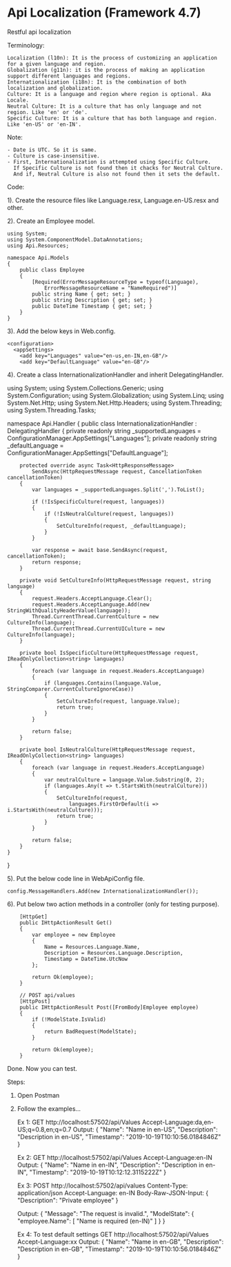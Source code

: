 # Api Localization (Framework 4.7)
Restful api localization


Terminology:

	Localization (l10n): It is the process of customizing an application for a given language and region.
	Globalization (g11n): it is the process of making an application support different languages and regions.
	Internationalization (i18n): It is the combination of both localization and globalization.
	Culture: It is a language and region where region is optional. Aka Locale.
	Neutral Culture: It is a culture that has only language and not region. Like 'en' or 'de'.
	Specific Culture: It is a culture that has both language and region. Like 'en-US' or 'en-IN'.


Note:

	- Date is UTC. So it is same.
	- Culture is case-insensitive.
	- First, Internationalization is attempted using Specific Culture. 
	  If Specific Culture is not found then it chacks for Neutral Culture. 
	  And if, Neutral Culture is also not found then it sets the default.


Code:

1). Create the resource files like Language.resx, Language.en-US.resx and other.

2). Create an Employee model.

	using System;
	using System.ComponentModel.DataAnnotations;
	using Api.Resources;

	namespace Api.Models
	{
		public class Employee
		{
			[Required(ErrorMessageResourceType = typeof(Language), 
				ErrorMessageResourceName = "NameRequired")]
			public string Name { get; set; }
			public string Description { get; set; }
			public DateTime Timestamp { get; set; }
		}
	}
		
3). Add the below keys in Web.config.
		
	<configuration>
	  <appSettings>
		<add key="Languages" value="en-us,en-IN,en-GB"/>
		<add key="DefaultLanguage" value="en-GB"/>

4). Create a class InternationalizationHandler and inherit DelegatingHandler.
		
using System;
using System.Collections.Generic;
using System.Configuration;
using System.Globalization;
using System.Linq;
using System.Net.Http;
using System.Net.Http.Headers;
using System.Threading;
using System.Threading.Tasks;

namespace Api.Handler
{
	public class InternationalizationHandler : DelegatingHandler
	{
		private readonly string _supportedLanguages = ConfigurationManager.AppSettings["Languages"];
		private readonly string _defaultLanguage = ConfigurationManager.AppSettings["DefaultLanguage"];

		protected override async Task<HttpResponseMessage> 
			SendAsync(HttpRequestMessage request, CancellationToken cancellationToken)
		{
			var languages = _supportedLanguages.Split(',').ToList();

			if (!IsSpecificCulture(request, languages))
			{
				if (!IsNeutralCulture(request, languages))
				{
					SetCultureInfo(request, _defaultLanguage);
				}
			}

			var response = await base.SendAsync(request, cancellationToken);
			return response;
		}

		private void SetCultureInfo(HttpRequestMessage request, string language)
		{
			request.Headers.AcceptLanguage.Clear();
			request.Headers.AcceptLanguage.Add(new StringWithQualityHeaderValue(language));
			Thread.CurrentThread.CurrentCulture = new CultureInfo(language);
			Thread.CurrentThread.CurrentUICulture = new CultureInfo(language);
		}

		private bool IsSpecificCulture(HttpRequestMessage request, IReadOnlyCollection<string> languages)
		{
			foreach (var language in request.Headers.AcceptLanguage)
			{
				if (languages.Contains(language.Value, StringComparer.CurrentCultureIgnoreCase))
				{
					SetCultureInfo(request, language.Value);
					return true;
				}
			}

			return false;
		}

		private bool IsNeutralCulture(HttpRequestMessage request, IReadOnlyCollection<string> languages)
		{
			foreach (var language in request.Headers.AcceptLanguage)
			{
				var neutralCulture = language.Value.Substring(0, 2);
				if (languages.Any(t => t.StartsWith(neutralCulture)))
				{
					SetCultureInfo(request, 
						languages.FirstOrDefault(i => i.StartsWith(neutralCulture)));
					return true;
				}
			}

			return false;
		}
	}
}

5). Put the below code line in WebApiConfig file.

	config.MessageHandlers.Add(new InternationalizationHandler());

6). Put below two action methods in a controller (only for testing purpose).

        [HttpGet]
        public IHttpActionResult Get()
        {
            var employee = new Employee
            {
                Name = Resources.Language.Name,
                Description = Resources.Language.Description,
                Timestamp = DateTime.UtcNow
            };

            return Ok(employee);
        }

        // POST api/values
        [HttpPost]
        public IHttpActionResult Post([FromBody]Employee employee)
        {
            if (!ModelState.IsValid)
            {
                return BadRequest(ModelState);
            }

            return Ok(employee);
        }

Done. Now you can test.
		
Steps:

1. Open Postman
2. Follow the examples...

	Ex 1:
	GET http://localhost:57502/api/Values
	Accept-Language:da,en-US;q=0.8,en;q=0.7
	Output:
	{
		"Name": "Name in en-US",
		"Description": "Description in en-US",
		"Timestamp": "2019-10-19T10:10:56.0184846Z"
	}

	Ex 2:
	GET http://localhost:57502/api/Values
	Accept-Language:en-IN
	Output:
	{
		"Name": "Name in en-IN",
		"Description": "Description in en-IN",
		"Timestamp": "2019-10-19T10:12:12.3115222Z"
	}

	Ex 3:
	POST http://localhost:57502/api/values 
	Content-Type: application/json
	Accept-Language: en-IN
	Body-Raw-JSON-Input:
	{
		"Description": "Private employee"
	}

	Output:
	{
		"Message": "The request is invalid.",
		"ModelState": {
			"employee.Name": [
				"Name is required (en-IN)"
			]
		}
	}

	Ex 4: To test default settings
	GET http://localhost:57502/api/Values
	Accept-Language:xx
	Output:
	{
		"Name": "Name in en-GB",
		"Description": "Description in en-GB",
		"Timestamp": "2019-10-19T10:10:56.0184846Z"
	}
